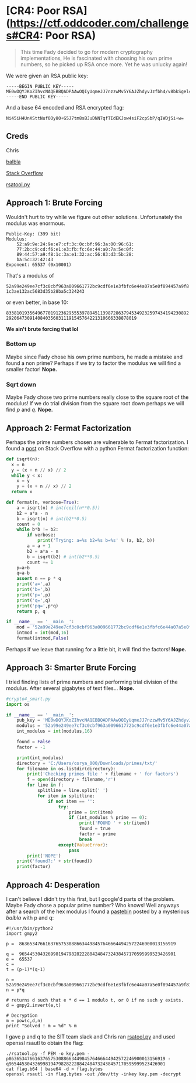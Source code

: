 # [CR4: Poor RSA](https://ctf.oddcoder.com/challenges#CR4: Poor RSA)
> This time Fady decided to go for modern cryptography implementations, He is fascinated with choosing his own prime numbers, so he picked up RSA once more. Yet he was unlucky again!

We were given an RSA public key:
```
-----BEGIN PUBLIC KEY-----
ME0wDQYJKoZIhvcNAQEBBQADPAAwOQIyUqmeJJ7nzzwMv5Y6AJZhdyvJzfbh4/v8bkSgel4PiURXqfgcOuEyrFaD01soulwyQkMCAwEAAQ==
-----END PUBLIC KEY-----
```
And a base 64 encoded and RSA encrypted flag:

`Ni45iH4UnXSttNuf0Oy80+G5J7tm8sBJuDNN7qfTIdEKJow4siF2cpSbP/qIWDjSi+w=`


## Creds
Chris

[balbla](http://pastebin.com/NmX7d271)

[Stack Overflow](https://stackoverflow.com/questions/20464561/fermat-factorisation-with-python)

[rsatool.py](https://github.com/ius/rsatool)

## Approach 1: Brute Forcing
Wouldn't hurt to try while we figure out other solutions. Unfortunately the modulus was enormous.
```
Public-Key: (399 bit)
Modulus:
    52:a9:9e:24:9e:e7:cf:3c:0c:bf:96:3a:00:96:61:
    77:2b:c9:cd:f6:e1:e3:fb:fc:6e:44:a0:7a:5e:0f:
    89:44:57:a9:f8:1c:3a:e1:32:ac:56:83:d3:5b:28:
    ba:5c:32:42:43
Exponent: 65537 (0x10001)
```
That's a modulus of

`52a99e249ee7cf3c0cbf963a009661772bc9cdf6e1e3fbfc6e44a07a5e0f894457a9f81c3ae132ac5683d35b28ba5c324243`

or even better, in base 10:

`833810193564967701912362955539789451139872863794534923259743419423089229206473091408403560311191545764221310666338878019`

**We ain't brute forcing that lol**

### Bottom up
Maybe since Fady chose his own prime numbers, he made a mistake and found a non prime? Perhaps if we try to factor the modulus we will find a smaller factor! **Nope.**

### Sqrt down
Maybe Fady chose two prime numbers really close to the square root of the modulus! If we do trial division from the square root down perhaps we will find _p_ and _q_. **Nope.**

## Approach 2: Fermat Factorization
Perhaps the prime numbers chosen are vulnerable to Fermat factorization. I found a [post](https://stackoverflow.com/questions/20464561/fermat-factorisation-with-python) on Stack Overflow with a python Fermat factorization function:
```python
def isqrt(n):
  x = n
  y = (x + n // x) // 2
  while y < x:
    x = y
    y = (x + n // x) // 2
  return x

def fermat(n, verbose=True):
    a = isqrt(n) # int(ceil(n**0.5))
    b2 = a*a - n
    b = isqrt(n) # int(b2**0.5)
    count = 0
    while b*b != b2:
        if verbose:
            print('Trying: a=%s b2=%s b=%s' % (a, b2, b))
        a = a + 1
        b2 = a*a - n
        b = isqrt(b2) # int(b2**0.5)
        count += 1
    p=a+b
    q=a-b
    assert n == p * q
    print('a=',a)
    print('b=',b)
    print('p=',p)
    print('q=',q)
    print('pq=',p*q)
    return p, q

if __name__ == '__main__':
	mod = '52a99e249ee7cf3c0cbf963a009661772bc9cdf6e1e3fbfc6e44a07a5e0f894457a9f81c3ae132ac5683d35b28ba5c324243'
	intmod = int(mod,16)
	fermat(intmod,False)
```

Perhaps if we leave that running for a little bit, it will find the factors! **Nope.**

## Approach 3: Smarter Brute Forcing
I tried finding lists of prime numbers and performing trial division of the modulus. After several gigabytes of text files... **Nope.**
```python
#crypto4_smart.py
import os

if __name__ == '__main__':
	pub_key = 'ME0wDQYJKoZIhvcNAQEBBQADPAAwOQIyUqmeJJ7nzzwMv5Y6AJZhdyvJzfbh4/v8bkSgel4PiURXqfgcOuEyrFaD01soulwyQkMCAwEAAQ=='
	modulus = '52a99e249ee7cf3c0cbf963a009661772bc9cdf6e1e3fbfc6e44a07a5e0f894457a9f81c3ae132ac5683d35b28ba5c324243'
	int_modulus = int(modulus,16)

	found = False
	factor = -1

	print(int_modulus)
	directory = 'C:/Users/corya_000/Downloads/primes/txt/'
	for filename in os.listdir(directory):
		print('Checking primes file ' + filename + ' for factors')
		f = open(directory + filename,'r')
		for line in f:
			splitline = line.split(' ')
			for item in splitline:
				if not item == '':
					try:
						prime = int(item)
						if (int_modulus % prime == 0):
							print('FOUND ' + str(item))
							found = true
							factor = prime
							break
					except(ValueError):
						pass
		print('NOPE')
	print('found?:' + str(found))
	print(factor)
```

## Approach 4: Desperation
I can't believe I didn't try this first, but I google'd parts of the problem. Maybe Fady chose a popular prime number? Who knows! Well anyways after a search of the hex modulus I found a [pastebin](http://pastebin.com/NmX7d271) posted by a mysterious _balbla_ with p and q:
```
#!/usr/bin/python2
import gmpy2

p =  863653476616376575308866344984576466644942572246900013156919

q =  965445304326998194798282228842484732438457170595999523426901
e =  65537
c =  
t = (p-1)*(q-1)

n = 52a99e249ee7cf3c0cbf963a009661772bc9cdf6e1e3fbfc6e44a07a5e0f894457a9f81c3ae132ac5683d35b28ba5c324243
n = p*q

# returns d such that e * d == 1 modulo t, or 0 if no such y exists.
d = gmpy2.invert(e,t)

# Decryption
m = pow(c,d,n)
print "Solved ! m = %d" % m
```

I gave p and q to the SIT team slack and Chris ran [rsatool.py](https://github.com/ius/rsatool) and used openssl rsautl to obtain the flag:
```
./rsatool.py -f PEM -o key.pem -p863653476616376575308866344984576466644942572246900013156919 -q965445304326998194798282228842484732438457170595999523426901
cat flag.b64 | base64 -d > flag.bytes
openssl rsautl -in flag.bytes -out /dev/tty -inkey key.pem -decrypt
```
